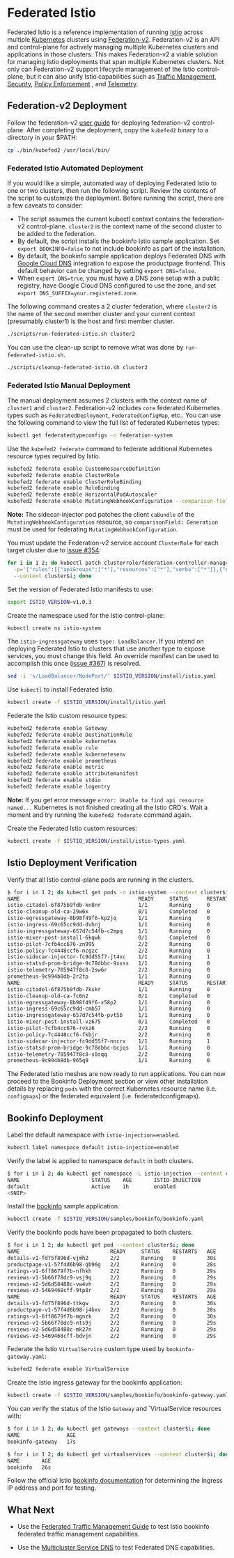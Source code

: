 # Federated Istio

Federated Istio is a reference implementation of running [Istio](https://istio.io/) across multiple
[Kubernetes](https://kubernetes.io/) clusters using [Federation-v2](https://github.com/kubernetes-sigs/federation-v2).
Federation-v2 is an API and control-plane for actively managing multiple Kubernetes clusters and applications in those
clusters. This makes Federation-v2 a viable solution for managing Istio deployments that span multiple Kubernetes
clusters. Not only can Federation-v2 support lifecycle management of the Istio control-plane, but it can also unify
Istio capabilities such as [Traffic Management](https://istio.io/docs/tasks/traffic-management/),
[Security](https://istio.io/docs/tasks/security/), [Policy Enforcement](https://istio.io/docs/tasks/policy-enforcement/)
, and [Telemetry](https://istio.io/docs/tasks/telemetry/).

## Federation-v2 Deployment
Follow the federation-v2 [user guide](https://github.com/kubernetes-sigs/federation-v2/blob/master/docs/userguide.md)
for deploying federation-v2 control-plane. After completing the deployment, copy the `kubefed2` binary to a directory in
your $PATH:
```bash
cp ./bin/kubefed2 /usr/local/bin/
```

### Federated Istio Automated Deployment

If you would like a simple, automated way of deploying Federated Istio to one or two clusters, then run the following
script. Review the contents of the script to customize the deployment. Before running the script, there are a few
caveats to consider:

- The script assumes the current kubectl context contains the federation-v2 control-plane. `cluster2` is the
context name of the second cluster to be added to the federation.
- By default, the script installs the bookinfo Istio sample application. Set `export BOOKINFO=false` to not include
bookinfo as part of the installation.
- By default, the bookinfo sample application deploys Federated DNS with
[Google Cloud DNS](https://cloud.google.com/dns/) integration to expose the productpage frontend. This default behavior
can be changed by setting `export DNS=false`.
- When `export DNS=true`, you must have a DNS zone setup with a public registry, have Google Cloud
DNS configured to use the zone, and set `export DNS_SUFFIX=your.registered.zone`.

The following command creates a 2
cluster federation, where `cluster2` is the name of the second member cluster and your current context
(presumably cluster1) is the host and first member cluster.

```bash
./scripts/run-federated-istio.sh cluster2
```

You can use the clean-up script to remove what was done by `run-federated-istio.sh`.
```bash
./scripts/cleanup-federated-istio.sh cluster2
```

### Federated Istio Manual Deployment

The manual deployment assumes 2 clusters with the context name of `cluster1` and `cluster2`. Federation-v2 includes
`core` federated Kubernetes types such as `FederatedDeployment`, `FederatedConfigMap`, etc.. You can use the following
command to view the full list of federated Kubernetes types:
```bash
kubectl get federatedtypeconfigs -n federation-system
```

Use the `kubefed2 federate` command to federate additional Kubernetes resource types required by Istio.
```bash
kubefed2 federate enable CustomResourceDefinition
kubefed2 federate enable ClusterRole
kubefed2 federate enable ClusterRoleBinding
kubefed2 federate enable RoleBinding
kubefed2 federate enable HorizontalPodAutoscaler
kubefed2 federate enable MutatingWebhookConfiguration --comparison-field=Generation
```
__Note:__ The sidecar-injector pod patches the client `caBundle` of the `MutatingWebhookConfiguration` resource,
so `comparisonField: Generation` must be used for federating `MutatingWebhookConfiguration`.

You must update the Federation-v2 service account `ClusterRole` for each target cluster due to
[issue #354](https://github.com/kubernetes-sigs/federation-v2/issues/354):
```bash
for i in 1 2; do kubectl patch clusterrole/federation-controller-manager:cluster$i-cluster1 \
  -p='{"rules":[{"apiGroups":["*"],"resources":["*"],"verbs":["*"]},{"nonResourceURLs":["/metrics"],"verbs":["get"]}]}' \
  --context cluster$i; done
```

Set the version of Federated Istio manifests to use:
```bash
export ISTIO_VERSION=v1.0.3
```

Create the namespace used for the Istio control-plane:
```bash
kubectl create ns istio-system
```

The `istio-ingressgateway` uses `type: LoadBalancer`. If you intend on deploying Federated Istio to clusters that use
another type to expose services, you must change this field. An override manifest can be used to accomplish this once
([issue #367](https://github.com/kubernetes-sigs/federation-v2/issues/367)) is resolved.
```bash
sed -i 's/LoadBalancer/NodePort/' $ISTIO_VERSION/install/istio.yaml
```

Use `kubectl` to install Federated Istio.
```bash
kubectl create -f $ISTIO_VERSION/install/istio.yaml
```

Federate the Istio custom resource types:
```bash
kubefed2 federate enable Gateway
kubefed2 federate enable DestinationRule
kubefed2 federate enable kubernetes
kubefed2 federate enable rule
kubefed2 federate enable kubernetesenv
kubefed2 federate enable prometheus
kubefed2 federate enable metric
kubefed2 federate enable attributemanifest
kubefed2 federate enable stdio
kubefed2 federate enable logentry
```
__Note:__ If you get error message `error: Unable to find api resource named...` Kubernetes is not finished creating all
the Istio CRD's. Wait a moment and try running the `kubefed2 federate` command again.

Create the Federated Istio custom resources:
```bash
kubectl create -f $ISTIO_VERSION/install/istio-types.yaml
```

## Istio Deployment Verification
Verify that all Istio control-plane pods are running in the clusters.
```bash
$ for i in 1 2; do kubectl get pods -n istio-system --context cluster$i; done
NAME                                      READY     STATUS      RESTARTS   AGE
istio-citadel-6f875b9fdb-kn8nr            1/1       Running     0          1m
istio-cleanup-old-ca-29w6x                0/1       Completed   0          1m
istio-egressgateway-8b98f49f6-kp2jq       1/1       Running     0          1m
istio-ingress-69c65cc9dd-dvhnj            1/1       Running     0          1m
istio-ingressgateway-657d7c54fb-c2mpq     1/1       Running     0          1m
istio-mixer-post-install-6kqwk            0/1       Completed   0          1m
istio-pilot-7cfb4cc676-zn995              2/2       Running     0          1m
istio-policy-7c4448ccf6-ncgzc             2/2       Running     0          1m
istio-sidecar-injector-fc9dd55f7-jt4xc    1/1       Running     1          1m
istio-statsd-prom-bridge-9c78dbbc-9xxss   1/1       Running     0          1m
istio-telemetry-785947f8c8-2sw6r          2/2       Running     0          1m
prometheus-9c994b8db-2r2tp                1/1       Running     0          1m
NAME                                      READY     STATUS      RESTARTS   AGE
istio-citadel-6f875b9fdb-7kskr            1/1       Running     0          1m
istio-cleanup-old-ca-fc6n2                0/1       Completed   0          1m
istio-egressgateway-8b98f49f6-x58p2       1/1       Running     0          1m
istio-ingress-69c65cc9dd-cmb57            1/1       Running     0          1m
istio-ingressgateway-657d7c54fb-pvt5b     1/1       Running     0          1m
istio-mixer-post-install-vz675            0/1       Completed   0          1m
istio-pilot-7cfb4cc676-rvkz6              2/2       Running     0          1m
istio-policy-7c4448ccf6-fkbjr             2/2       Running     0          1m
istio-sidecar-injector-fc9dd55f7-nncrx    1/1       Running     1          1m
istio-statsd-prom-bridge-9c78dbbc-bcjqs   1/1       Running     0          1m
istio-telemetry-785947f8c8-s8sqq          2/2       Running     0          1m
prometheus-9c994b8db-965q9                1/1       Running     0          1m
```

The Federated Istio meshes are now ready to run applications. You can now proceed to the Bookinfo Deployment
section or view other installation details by replacing `pods` with the correct Kubernetes resource name
(i.e. `configmaps`) or the federated equivalent (i.e. federatedconfigmaps).

## Bookinfo Deployment
Label the default namespace with `istio-injection=enabled`.
```bash
kubectl label namespace default istio-injection=enabled
```

Verify the label is applied to namespace `default` in both clusters.
```bash
$ for i in 1 2; do kubectl get namespace -L istio-injection --context cluster$i; done
NAME                       STATUS    AGE       ISTIO-INJECTION
default                    Active    1h        enabled
<SNIP>
```

Install the [bookinfo](https://istio.io/docs/examples/bookinfo/) sample application.
```bash
kubectl create -f $ISTIO_VERSION/samples/bookinfo/bookinfo.yaml
```

Verify the bookinfo pods have been propagated to both clusters.
```bash
$ for i in 1 2; do kubectl get pod --context cluster$i; done
NAME                             READY     STATUS    RESTARTS   AGE
details-v1-fd75f896d-vjmh2       2/2       Running   0          30s
productpage-v1-57f4d6b98-qb96g   2/2       Running   0          28s
ratings-v1-6ff8679f7b-nfhkh      2/2       Running   0          29s
reviews-v1-5b66f78dc9-vsj9q      2/2       Running   0          29s
reviews-v2-5d6d58488c-vw4vh      2/2       Running   0          29s
reviews-v3-5469468cff-9tp8r      2/2       Running   0          29s
NAME                             READY     STATUS    RESTARTS   AGE
details-v1-fd75f896d-ttkgw       2/2       Running   0          30s
productpage-v1-57f4d6b98-j4bxv   2/2       Running   0          28s
ratings-v1-6ff8679f7b-mgnzk      2/2       Running   0          30s
reviews-v1-5b66f78dc9-nts9j      2/2       Running   0          29s
reviews-v2-5d6d58488c-mk27n      2/2       Running   0          29s
reviews-v3-5469468cff-bdvjn      2/2       Running   0          29s
```

Federate the Istio `VirtualService` custom type used by `bookinfo-gateway.yaml`:
```bash
kubefed2 federate enable VirtualService
```

Create the Istio ingress gateway for the bookinfo application:
```bash
kubectl create -f $ISTIO_VERSION/samples/bookinfo/bookinfo-gateway.yaml
```

You can verify the status of the Istio `Gateway` and `VirtualService resources with:
```bash
$ for i in 1 2; do kubectl get gateways --context cluster$i; done
NAME               AGE
bookinfo-gateway   17s

$ for i in 1 2; do kubectl get virtualservices --context cluster$i; done
NAME       AGE
bookinfo   26s
```

Follow the official Istio
[bookinfo documentation](https://archive.istio.io/v0.8/docs/guides/bookinfo/#determining-the-ingress-ip-and-port) for
determining the Ingress IP address and port for testing.

## What Next

- Use the [Federated Traffic Management Guide](docs/federated-traffic-management.md) to test Istio bookinfo federated
traffic management capabilities.

- Use the [Multicluster Service DNS](docs/multicluster-dns.md) to test Federated DNS capabilities.
